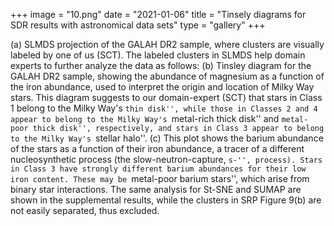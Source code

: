 +++
image = "10.png"
date = "2021-01-06"
title = "Tinsely diagrams for SDR results with astronomical data sets"
type = "gallery"
+++

(a) SLMDS projection of the GALAH DR2 sample, where clusters are visually labeled by one of us (SCT). The labeled clusters in SLMDS help domain experts to further analyze the data as follows: (b) Tinsley diagram for the GALAH DR2 sample, showing the abundance of magnesium as a function of the iron abundance, used to interpret the origin and location of Milky Way stars. This diagram suggests to our domain-expert (SCT) that stars in Class 1 belong to the Milky Way's ``thin disk'', while those in Classes 2 and 4 appear to belong to the Milky Way's ``metal-rich thick disk'' and ``metal-poor thick disk'', respectively, and stars in Class 3 appear to belong to the Milky Way's ``stellar halo''. (c) This plot shows the barium abundance of the stars as a function of their iron abundance, a tracer of a different nucleosynthetic process (the slow-neutron-capture, ``s-'', process). Stars in Class 3 have strongly different barium abundances for their low iron content. These may be ``metal-poor barium stars'', which arise from binary star interactions. The same analysis for St-SNE and SUMAP are shown in the supplemental results, while the clusters in SRP Figure 9(b) are not easily separated, thus excluded.